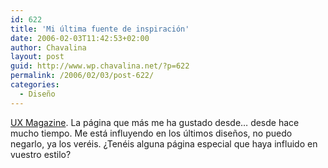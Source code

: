 ```yaml
---
id: 622
title: 'Mi última fuente de inspiración'
date: 2006-02-03T11:42:53+02:00
author: Chavalina
layout: post
guid: http://www.wp.chavalina.net/?p=622
permalink: /2006/02/03/post-622/
categories:
  - Diseño
---
```

<a href="http://www.uxmag.com/" target="_blank">UX Magazine</a>. La página que más me ha gustado desde… desde hace mucho tiempo. Me está influyendo en los últimos dise&ntilde;os, no puedo negarlo, ya los veréis. &iquest;Tenéis alguna página especial que haya influido en vuestro estilo?